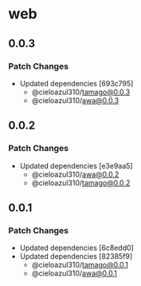 # web

## 0.0.3

### Patch Changes

- Updated dependencies [693c795]
  - @cieloazul310/tamago@0.0.3
  - @cieloazul310/awa@0.0.3

## 0.0.2

### Patch Changes

- Updated dependencies [e3e9aa5]
  - @cieloazul310/awa@0.0.2
  - @cieloazul310/tamago@0.0.2

## 0.0.1

### Patch Changes

- Updated dependencies [6c8edd0]
- Updated dependencies [82385f9]
  - @cieloazul310/tamago@0.0.1
  - @cieloazul310/awa@0.0.1
